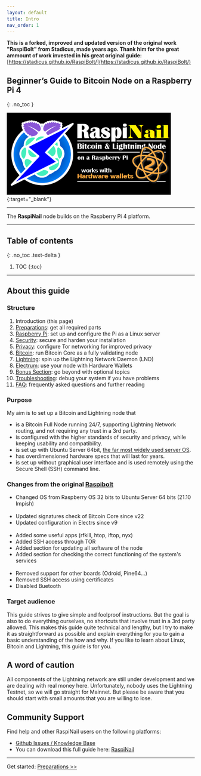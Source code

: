 ```yaml
---
layout: default
title: Intro
nav_order: 1
---
```

<!-- markdownlint-disable MD014 MD022 MD025 MD033 MD040 -->

**This is a forked, improved and updated version of the original work "RaspiBolt" from Stadicus, made years ago. Thank him for the great ammount of work invested in his great original guide:**
[https://stadicus.github.io/RaspiBolt/](https://stadicus.github.io/RaspiBolt/) 
<br/>


## Beginner’s Guide to ️Bitcoin Node on a Raspberry Pi 4
{: .no_toc }

![RaspiNail Logo](images/00_raspibolt_v2_banner_440.png){:target="_blank"}

---

The **RaspiNail** node builds on the Raspberry Pi 4 platform.  

---

## Table of contents
{: .no_toc .text-delta }

1. TOC
{:toc}

---

## About this guide

### Structure

1. Introduction (this page)
1. [Preparations](raspibolt_10_preparations.md): get all required parts
1. [Raspberry Pi](raspibolt_20_pi.md): set up and configure the Pi as a Linux server
1. [Security](raspibolt_21_security.md): secure and harden your installation
1. [Privacy](raspibolt_22_privacy.md): configure Tor networking for improved privacy
1. [Bitcoin](raspibolt_30_bitcoin.md): run Bitcoin Core as a fully validating node
1. [Lightning](raspibolt_40_lnd.md): spin up the Lightning Network Daemon (LND)
1. [Electrum](raspibolt_50_electrs.md): use your node with Hardware Wallets
1. [Bonus Section](raspibolt_60_bonus.md): go beyond with optional topics
1. [Troubleshooting](raspibolt_70_troubleshooting.md): debug your system if you have problems
1. [FAQ](raspibolt_faq.md): frequently asked questions and further reading

### Purpose

My aim is to set up a Bitcoin and Lightning node that

* is a Bitcoin Full Node running 24/7, supporting Lightning Network routing, and not requiring any trust in a 3rd party.
* is configured with the higher standards of security and privacy, while keeping usability and compatibility.
* is set up with Ubuntu Server 64bit, [the far most widely used server OS](https://w3techs.com/technologies/details/os-linux).
* has overdimensioned hardware specs that will last for years.
* is set up without graphical user interface and is used remotely using the Secure Shell (SSH) command line.

### Changes from the original [Raspibolt](https://stadicus.github.io/RaspiBolt/)
* Changed OS from Raspberry OS 32 bits to Ubuntu Server 64 bits (21.10 Impish)
<br/><br/>
* Updated signatures check of Bitcoin Core since v22
* Updated configuration in Electrs since v9
<br/><br/>
* Added some useful apps (rfkill, htop, iftop, nyx)
* Added SSH access through TOR
* Added section for updating all software of the node
* Added section for checking the correct functioning of the system's services
<br/><br/>
* Removed support for other boards (Odroid, Pine64...)
* Removed SSH access using certificates
* Disabled Buetooth


### Target audience

This guide strives to give simple and foolproof instructions.
But the goal is also to do everything ourselves, no shortcuts that involve trust in a 3rd party allowed.
This makes this guide quite technical and lengthy, but I try to make it as straightforward as possible and explain everything for you to gain a basic understanding of the how and why. If you like to learn about Linux, Bitcoin and Lightning, this guide is for you.

## A word of caution
All components of the Lightning network are still under development and we are dealing with real money here.
Unfortunately, nobody uses the Lightning Testnet, so we will go straight for Mainnet.
But please be aware that you should start with small amounts that you are willing to lose.

## Community Support
Find help and other RaspiNail users on the following platforms:
* [Github Issues / Knowledge Base](https://github.com/regiregi22/RaspiNail/issues)<br/>
* You can download this full guide here: [RaspiNail](https://github.com/regiregi22/RaspiNail/) 

---

Get started: [Preparations >>](raspibolt_10_preparations.md)
